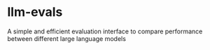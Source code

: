 # llm-evals
A simple and efficient evaluation interface to compare performance between different large language models
